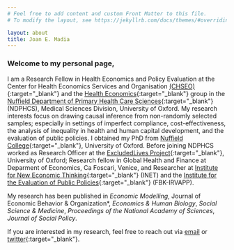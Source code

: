 ```yaml
---
# Feel free to add content and custom Front Matter to this file.
# To modify the layout, see https://jekyllrb.com/docs/themes/#overriding-theme-defaults

layout: about
title: Joan E. Madia
---
```



### Welcome to my personal page,

I am a Research Fellow in Health Economics and Policy Evaluation at the Center for Health Economics Services and Organisation [(CHSEO)](https://www.phc.ox.ac.uk/research/institutes-units/centre-for-health-service-economics-and-organisation){:target="_blank"} and the [Health Economics](https://www.phc.ox.ac.uk/research/groups-and-centres/health-economics-research){:target="_blank"}  group in the [Nuffield Department of Primary Health Care Sciences](https://www.phc.ox.ac.uk/){:target="_blank"} (NDPHCS), Medical Sciences Division, University of Oxford.
My research interests focus on drawing causal inference from non-randomly selected samples; especially in settings of imperfect compliance, cost-effectiveness, the analysis of inequality in health and human capital development, and the evaluation of public policies. I obtained my PhD from [Nuffield College](https://www.nuffield.ox.ac.uk){:target="_blank"}, University of Oxford. Before joining NDPHCS worked as Research Officer at the [ExcludedLives Project](https://excludedlives.education.ox.ac.uk/){:target="_blank"}, University of Oxford; Research fellow in Global Health and Finance at Deparment of Economics, Ca Foscari, Venice, and Researcher at [Institute for New Economic Thinking](https://www.inet.ox.ac.uk/){:target="_blank"} (INET) and the [Institute for the Evaluation of Public Policies](https://irvapp.fbk.eu/it/){:target="_blank"} (FBK-IRVAPP). 

My research has been published in *Economic Modelling*, Journal of Economic Behavior & Organization*, *Economics & Human Biology*, *Social Science & Medicine*, *Proceedings of the National Academy of Sciences*, *Journal of Social Policy*.


If you are interested in my research, feel free to reach out via [email](mailto:joan.madia@phc.ox.ac.uk) or [twitter](https://twitter.com/JoanEMadia){:target="_blank"}. 
